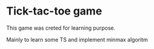 # Tick-tac-toe game

This game was  creted for learning purpose.

Mainly to learn some TS and implement minmax algoritm
